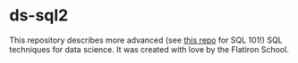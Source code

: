 # ds-sql2

This repository describes more advanced (see [this repo](https://github.com/flatiron-school/ds-sql1) for SQL 101!) SQL techniques for data science. It was created with love by the Flatiron School.
